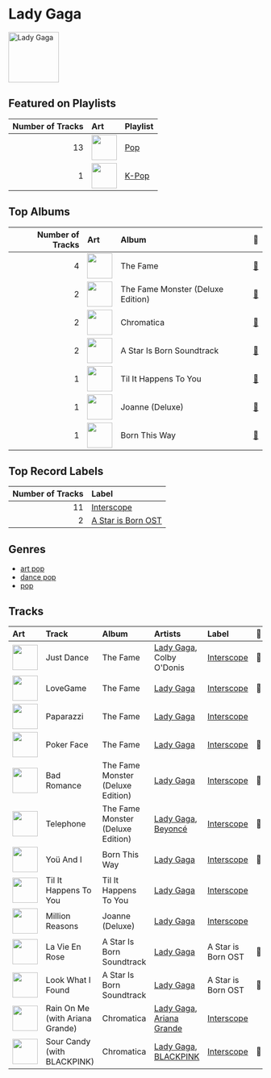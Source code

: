 
# Lady Gaga


<img src="https://i.scdn.co/image/ab6761610000e5ebc8d3d98a1bccbe71393dbfbf" alt="Lady Gaga" width="100" />

## Featured on Playlists
|   Number of Tracks | Art                                                                                                                                                                                                                         | Playlist                       |
|-------------------:|:----------------------------------------------------------------------------------------------------------------------------------------------------------------------------------------------------------------------------|:-------------------------------|
|                 13 | <img src="https://mosaic.scdn.co/640/ab67616d0000b27341aa6776dc15fbd71a2b4557ab67616d0000b273488df3d22b1f5c0ea15b686aab67616d0000b2739b9a3105ad4ffb91ad2e2798ab67616d0000b273d6ec808748fa5b0c2d3a6618" alt="" width="50" /> | [Pop](../playlists/pop.md)     |
|                  1 | <img src="https://mosaic.scdn.co/640/ab67616d0000b273505190077497c230422f2934ab67616d0000b2737dd8f95320e8ef08aa121dfeab67616d0000b2738164cd1a2e03b7ca2db9ff5eab67616d0000b273f7da7c0f322b7a1c95190d92" alt="" width="50" /> | [K-Pop](../playlists/k_pop.md) |
## Top Albums

|   Number of Tracks | Art                                                                                              | Album                             | 🔗                                                          |
|-------------------:|:-------------------------------------------------------------------------------------------------|:----------------------------------|:-----------------------------------------------------------|
|                  4 | <img src="https://i.scdn.co/image/ab67616d0000b273631810af03785dbad83f5c81" alt="" width="50" /> | The Fame                          | [🔗](https://open.spotify.com/album/1jpUMnKpRlng1OJN7LJauV) |
|                  2 | <img src="https://i.scdn.co/image/ab67616d0000b2735c9890c0456a3719eeecd8aa" alt="" width="50" /> | The Fame Monster (Deluxe Edition) | [🔗](https://open.spotify.com/album/6rePArBMb5nLWEaY9aQqL4) |
|                  2 | <img src="https://i.scdn.co/image/ab67616d0000b2736040effba89b9b00a6f6743a" alt="" width="50" /> | Chromatica                        | [🔗](https://open.spotify.com/album/05c49JgPmL4Uz2ZeqRx5SP) |
|                  2 | <img src="https://i.scdn.co/image/ab67616d0000b273e2d156fdc691f57900134342" alt="" width="50" /> | A Star Is Born Soundtrack         | [🔗](https://open.spotify.com/album/4sLtOBOzn4s3GDUv3c5oJD) |
|                  1 | <img src="https://i.scdn.co/image/ab67616d0000b273969438a8091085c2472a0766" alt="" width="50" /> | Til It Happens To You             | [🔗](https://open.spotify.com/album/00qjYaNSNpQCZHhCpAlH60) |
|                  1 | <img src="https://i.scdn.co/image/ab67616d0000b2738093238ec0c71ef7c95c8fb1" alt="" width="50" /> | Joanne (Deluxe)                   | [🔗](https://open.spotify.com/album/2ZUwFxlWo0gwTsvZ6L4Meh) |
|                  1 | <img src="https://i.scdn.co/image/ab67616d0000b2734ba15b951a5cff36133ca5bd" alt="" width="50" /> | Born This Way                     | [🔗](https://open.spotify.com/album/2KkMVsxymoNR7hRmBcMttd) |

## Top Record Labels

|   Number of Tracks | Label                                                 |
|-------------------:|:------------------------------------------------------|
|                 11 | [Interscope](../labels/interscope.md)                 |
|                  2 | [A Star is Born OST](../labels/a_star_is_born_ost.md) |

## Genres

- [art pop](../genres/art_pop.md)
- [dance pop](../genres/dance_pop.md)
- [pop](../genres/pop.md)

## Tracks

| Art                                                                                              | Track                           | Album                             | Artists                                                      | Label                                 | 💚   | 🔗                                                          |
|:-------------------------------------------------------------------------------------------------|:--------------------------------|:----------------------------------|:-------------------------------------------------------------|:--------------------------------------|:----|:-----------------------------------------------------------|
| <img src="https://i.scdn.co/image/ab67616d0000b273631810af03785dbad83f5c81" alt="" width="50" /> | Just Dance                      | The Fame                          | [Lady Gaga](lady_gaga.md), Colby O'Donis                     | [Interscope](../labels/interscope.md) | 💚   | [🔗](https://open.spotify.com/track/2x7MyWybabEz6Y6wvHuwGE) |
| <img src="https://i.scdn.co/image/ab67616d0000b273631810af03785dbad83f5c81" alt="" width="50" /> | LoveGame                        | The Fame                          | [Lady Gaga](lady_gaga.md)                                    | [Interscope](../labels/interscope.md) | 💚   | [🔗](https://open.spotify.com/track/0TcJ7QWpggdSg8t0fHThHm) |
| <img src="https://i.scdn.co/image/ab67616d0000b273631810af03785dbad83f5c81" alt="" width="50" /> | Paparazzi                       | The Fame                          | [Lady Gaga](lady_gaga.md)                                    | [Interscope](../labels/interscope.md) |     | [🔗](https://open.spotify.com/track/7Hqig8kp32q2Ire3ECQvWM) |
| <img src="https://i.scdn.co/image/ab67616d0000b273631810af03785dbad83f5c81" alt="" width="50" /> | Poker Face                      | The Fame                          | [Lady Gaga](lady_gaga.md)                                    | [Interscope](../labels/interscope.md) | 💚   | [🔗](https://open.spotify.com/track/5R8dQOPq8haW94K7mgERlO) |
| <img src="https://i.scdn.co/image/ab67616d0000b2735c9890c0456a3719eeecd8aa" alt="" width="50" /> | Bad Romance                     | The Fame Monster (Deluxe Edition) | [Lady Gaga](lady_gaga.md)                                    | [Interscope](../labels/interscope.md) | 💚   | [🔗](https://open.spotify.com/track/0SiywuOBRcynK0uKGWdCnn) |
| <img src="https://i.scdn.co/image/ab67616d0000b2735c9890c0456a3719eeecd8aa" alt="" width="50" /> | Telephone                       | The Fame Monster (Deluxe Edition) | [Lady Gaga](lady_gaga.md), [Beyoncé](beyonc_.md)             | [Interscope](../labels/interscope.md) | 💚   | [🔗](https://open.spotify.com/track/4TCL0qqKyqsMZml0G3M9IM) |
| <img src="https://i.scdn.co/image/ab67616d0000b2734ba15b951a5cff36133ca5bd" alt="" width="50" /> | Yoü And I                       | Born This Way                     | [Lady Gaga](lady_gaga.md)                                    | [Interscope](../labels/interscope.md) | 💚   | [🔗](https://open.spotify.com/track/6rkAY9rk1NTFB94QxG3LJR) |
| <img src="https://i.scdn.co/image/ab67616d0000b273969438a8091085c2472a0766" alt="" width="50" /> | Til It Happens To You           | Til It Happens To You             | [Lady Gaga](lady_gaga.md)                                    | [Interscope](../labels/interscope.md) |     | [🔗](https://open.spotify.com/track/0bCCGLHflR08UVA6oJJc8I) |
| <img src="https://i.scdn.co/image/ab67616d0000b2738093238ec0c71ef7c95c8fb1" alt="" width="50" /> | Million Reasons                 | Joanne (Deluxe)                   | [Lady Gaga](lady_gaga.md)                                    | [Interscope](../labels/interscope.md) |     | [🔗](https://open.spotify.com/track/7dZ1Odmx9jWIweQSatnRqo) |
| <img src="https://i.scdn.co/image/ab67616d0000b273e2d156fdc691f57900134342" alt="" width="50" /> | La Vie En Rose                  | A Star Is Born Soundtrack         | [Lady Gaga](lady_gaga.md)                                    | A Star is Born OST                    | 💚   | [🔗](https://open.spotify.com/track/3WKnfkgwrARwElktHSU5Ik) |
| <img src="https://i.scdn.co/image/ab67616d0000b273e2d156fdc691f57900134342" alt="" width="50" /> | Look What I Found               | A Star Is Born Soundtrack         | [Lady Gaga](lady_gaga.md)                                    | A Star is Born OST                    | 💚   | [🔗](https://open.spotify.com/track/1l9G7M8gNyQsgOGWZGoQsT) |
| <img src="https://i.scdn.co/image/ab67616d0000b2736040effba89b9b00a6f6743a" alt="" width="50" /> | Rain On Me (with Ariana Grande) | Chromatica                        | [Lady Gaga](lady_gaga.md), [Ariana Grande](ariana_grande.md) | [Interscope](../labels/interscope.md) |     | [🔗](https://open.spotify.com/track/7ju97lgwC2rKQ6wwsf9no9) |
| <img src="https://i.scdn.co/image/ab67616d0000b2736040effba89b9b00a6f6743a" alt="" width="50" /> | Sour Candy (with BLACKPINK)     | Chromatica                        | [Lady Gaga](lady_gaga.md), [BLACKPINK](blackpink.md)         | [Interscope](../labels/interscope.md) | 💚   | [🔗](https://open.spotify.com/track/1IWNylpZ477gIVUDpJL66u) |